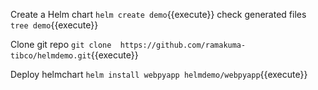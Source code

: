 Create a Helm chart `helm create demo`{{execute}}
check generated files `tree demo`{{execute}}

Clone git repo
`git clone  https://github.com/ramakuma-tibco/helmdemo.git`{{execute}}

Deploy helmchart 
`helm install webpyapp helmdemo/webpyapp`{{execute}}
